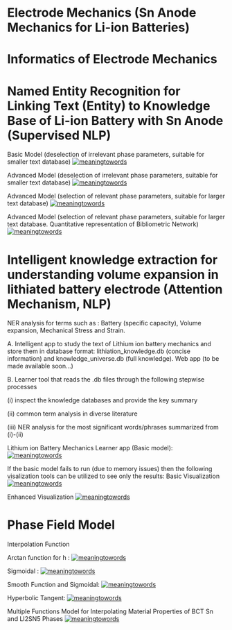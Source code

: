 # Electrode Mechanics (Sn Anode Mechanics for Li-ion Batteries)
# Informatics of Electrode Mechanics 

# Named Entity Recognition for Linking Text (Entity) to Knowledge Base of Li-ion Battery with Sn Anode (Supervised NLP)

Basic Model (deselection of irrelevant phase parameters, suitable for smaller text database)
[![meaningtowords](https://img.shields.io/badge/supervisedNER-streamlit-red)](https://supervised-nlp-electrodephases.streamlit.app/ )

Advanced Model (deselection of irrelevant phase parameters, suitable for smaller text database)
[![meaningtowords](https://img.shields.io/badge/supervisedAdvancedNERsmall-streamlit-red)](https://advancednlpelectrodephases.streamlit.app/ )


Advanced Model (selection of relevant phase parameters, suitable for larger text database)
[![meaningtowords](https://img.shields.io/badge/supervisedAdvancedNERlarge-streamlit-red)](https://electrodephasemechanics-advancednlp.streamlit.app/ )

Advanced Model (selection of relevant phase parameters, suitable for larger text database. Quantitative representation of Bibliometric Network)
[![meaningtowords](https://img.shields.io/badge/supervisedQNetNERlarge-streamlit-red)](https://electrodemechanics-nlpquantitativenetwork.streamlit.app/ )

# Intelligent knowledge extraction for understanding volume expansion in lithiated battery electrode (Attention Mechanism, NLP)

NER analysis for terms such as : Battery (specific capacity), Volume expansion, Mechanical Stress and Strain. 

A. Intelligent app to study the text of Lithium ion battery mechanics and store them in database format: lithiation_knowledge.db (concise information) and knowledge_universe.db (full knowledge). Web app (to be made available soon...)

B. Learner tool that reads the .db files through the following stepwise processes

(i) inspect the knowledge databases and provide the key summary

(ii) common term analysis in diverse literature 

(iii) NER analysis for the most significant words/phrases summarized from (i)-(ii)

Lithium ion Battery Mechanics Learner app (Basic model): 
[![meaningtowords](https://img.shields.io/badge/attnMechLearner-streamlit-red)](https://lithiumionbatterymechanics-learner.streamlit.app/)

If the basic model fails to run (due to memory issues) then the following visalization tools can be utilized to see only the results:
Basic Visualization
[![meaningtowords](https://img.shields.io/badge/attnMechVisual-streamlit-red)](https://nlpsimulationenergymechanics-datavisualization.streamlit.app/)

Enhanced Visualization 
[![meaningtowords](https://img.shields.io/badge/attnMechEnhancedVisual-streamlit-red)](https://energymehanics-informatics-enhanceddatavisualization.streamlit.app/)



# Phase Field Model

Interpolation Function

Arctan function for h : 
[![meaningtowords](https://img.shields.io/badge/arctanfunction-streamlit-red)](https://arctaninterpolationfunction.streamlit.app/)

Sigmoidal : 
[![meaningtowords](https://img.shields.io/badge/sigmoidal-streamlit-red)](https://sigmoidalinterpolationfunction.streamlit.app/)

Smooth Function and Sigmoidal: 
[![meaningtowords](https://img.shields.io/badge/sigmalog-streamlit-red)](https://sigmoidallogarithmic-interpolationfunction.streamlit.app/)

Hyperbolic Tangent:
[![meaningtowords](https://img.shields.io/badge/tanh-streamlit-red)](https://hyperbolictangent-interpolationfunction.streamlit.app/)

Multiple Functions Model for Interpolating Material Properties of BCT Sn and LI2SN5 Phases
[![meaningtowords](https://img.shields.io/badge/multiplefunc-streamlit-red)](https://hyperbolictangent-interpolationfunction.streamlit.app/)

